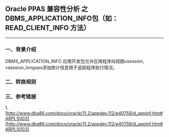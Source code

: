 ## Oracle PPAS 兼容性分析 之  DBMS_APPLICATION_INFO包（如：READ_CLIENT_INFO 方法）
---

### 一、背景介绍
DBMS_APPLICATION_INFO 应用开发包允许应用程序向视图v$session,v$session_longops添加统计信息用于追踪程序执行情况。




### 二、转换规则

### 三、参考链接
1.[http://www.dba86.com/docs/oracle/11.2/appdev.112/e40758/d_appinf.htm#ARPLS003](http://www.dba86.com/docs/oracle/11.2/appdev.112/e40758/d_appinf.htm#ARPLS003)

